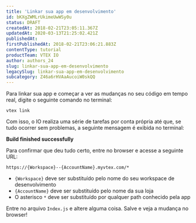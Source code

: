 ```yaml
---
title: 'Linkar sua app em desenvolvimento'
id: bKXgZWMLrUkimeUwWSy0u
status: DRAFT
createdAt: 2018-02-21T23:05:11.367Z
updatedAt: 2020-03-13T21:25:02.421Z
publishedAt: 
firstPublishedAt: 2018-02-21T23:06:21.883Z
contentType: tutorial
productTeam: VTEX IO
author: authors_24
slug: linkar-sua-app-em-desenvolvimento
legacySlug: linkar-sua-app-em-desenvolvimento
subcategory: Z46a6rHVAaAucoiW0skQQ
---
```


Para linkar sua app e começar a ver as mudanças no seu código em tempo real, digite o seguinte comando no terminal:

`vtex link`

Com isso, o IO realiza uma série de tarefas por conta própria até que, se tudo ocorrer sem problemas, a seguinte mensagem é exibida no terminal:

__Build finished successfully__

Para confirmar que deu tudo certo, entre no browser e acesse a seguinte URL:

`https://{Workspace}--{AccountName}.myvtex.com/*`

- `{Workspace}` deve ser substituído pelo nome do seu workspace de desenvolvimento
- `{AccountName}` deve ser substituído pelo nome da sua loja
- O asterisco `*` deve ser substituído por qualquer path conhecido pela app

Entre no arquivo `Index.js` e altere alguma coisa. Salve e veja a mudança no browser!
